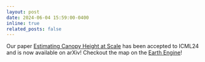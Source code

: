 ```yaml
---
layout: post
date: 2024-06-04 15:59:00-0400
inline: true
related_posts: false
---
```


Our paper [Estimating Canopy Height at Scale](https://arxiv.org/abs/2406.01076) has been accepted to ICML24 and is now available on arXiv! Checkout the map on the [Earth Engine](https://worldwidemap.projects.earthengine.app/view/canopy-height-2020)!
